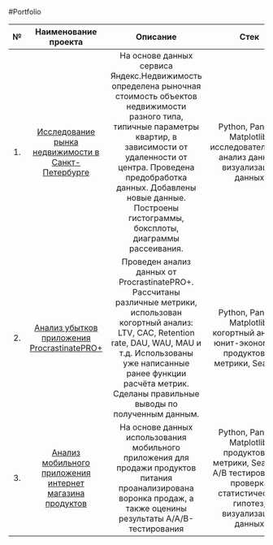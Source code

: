 #Portfolio

<table>
    <thead>
        <tr>
            <th>№</th>
            <th>Наименование проекта</th>
            <th>Описание</th>
            <th>Стек</th>
        </tr>
    </thead>
    <tbody>
        <tr>
            <td rowspan=1 align="center">1.</td>
            <td rowspan=1 align="center"> <a href=https://github.com/bl82/Portfolio/blob/main/Prtoject_01/Исследование%20рынка%20недвижимости.ipynb>Исследование рынка недвижимости в Санкт-Петербурге</a> </td>
            <td rowspan=1 align="center">На основе данных сервиса Яндекс.Недвижимость определена рыночная стоимость
объектов недвижимости разного типа, типичные параметры квартир, в зависимости от
удаленности от центра. Проведена предобработка данных. Добавлены новые данные.
Построены гистограммы, боксплоты, диаграммы рассеивания.</td>
            <td rowspan=1 align="center">Python, Pandas, Matplotlib, исследовательский анализ данных, визуализация данных</td>
        </tr>
        <tr>
            <td rowspan=1 align="center">2.</td>
            <td rowspan=1 align="center"> <a href=https://github.com/bl82/Portfolio/blob/main/Prtoject_02/Анализ%20убытков%20приложения.ipynb>Анализ убытков приложения ProcrastinatePRO+</a>  </td>
            <td rowspan=1 align="center">Проведен анализ данных от ProcrastinatePRO+.
Рассчитаны различные метрики, использован когортный анализ: LTV, CAC, Retention rate, DAU, WAU, MAU и т.д. Использованы уже написанные ранее функции расчёта метрик. Сделаны правильные выводы по полученным данным.</td>
            <td rowspan=1 align="center">Python, Pandas, Matplotlib, когортный анализ, юнит-экономика, продуктовые метрики, Seaborn</td>
        </tr>
         <tr>
            <td rowspan=1 align="center">3.</td>
            <td rowspan=1 align="center"> <a href=https://github.com/bl82/Portfolio/blob/main/Prtoject_03/Анализ%20мобильного%20приложения%20интернет%20магазина%20продуктов.ipynb>Анализ мобильного приложения интернет магазина продуктов</a>  </td>
            <td rowspan=1 align="center">На основе данных использования мобильного приложения для продажи продуктов питания проанализирована воронка продаж, а также оценины результаты A/A/B-тестирования </td>
            <td rowspan=1 align="center">Python, Pandas, Matplotlib, продуктовые метрики, Seaborn, А/В тестирование, проверка статистических гипотез, визуализация данных</td>
        </tr>
    </tbody>
</table>
